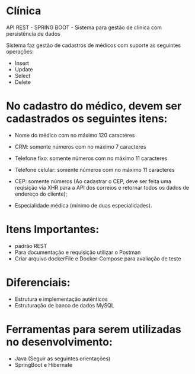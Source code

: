 # Clínica
API REST - SPRING BOOT - Sistema para gestão de clínica com persistência de dados

Sistema faz gestão de cadastros de médicos com suporte as seguintes operações:

* Insert
* Update
* Select
* Delete 

# No cadastro do médico, devem ser cadastrados os seguintes itens:

* Nome do médico com no máximo 120 caractéres

* CRM: somente números com no máximo 7 caracteres

* Telefone fixo: somente números com no máximo 11 caracteres

* Telefone celular: somente números com no máximo 11 caracteres

* CEP: somente números
(Ao cadastrar o CEP, deve ser feita uma reqisição via XHR para a API dos correios e retornar todos os dados de endereço do cliente);

* Especialidade médica (mínimo de duas especialidades).

# Itens Importantes:

* padrão REST
* Para documentação e requisição utilizar o Postman
* Criar arquivo dockerFile e Docker-Compose para avaliação de teste

# Diferenciais:

* Estrutura e implementação autênticos
* Estruturação de banco de dados MySQL

# Ferramentas para serem utilizadas no desenvolvimento:

* Java (Seguir as seguintes orientações)
* SpringBoot e Hibernate
